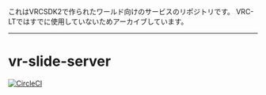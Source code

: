 これはVRCSDK2で作られたワールド向けのサービスのリポジトリです。
VRC-LTではすでに使用していないためアーカイブしています。

---
# vr-slide-server
[![CircleCI](https://circleci.com/gh/vrc-lt/VRC-Slide-Server/tree/master.svg?style=svg)](https://circleci.com/gh/vrc-lt/VRC-Slide-Server/tree/master)
